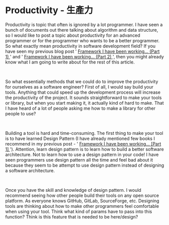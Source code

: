 <div id="content-header">
  <h1>Productivity - 生產力</h1>
</div>

<p>
  Productivity is topic that often is ignored by a
  lot programmer. I have seen a bunch of documents
  out there talking about algorithm and data structure,
  so I would like to post a topic about productivity
  for an advanced programmer or for the programmer
  who wants to be a better programmer. So what exactly
  mean productivity in software development field? If
  you have seen my previous blog post '
  <a href="?page=Framework_sp_I_sp_have_sp_been_sp_working_sp_-Part_sp_1-">
    Framework I have been working... (Part 1)
  </a>
  ' and '
  <a href="?page=Framework_sp_I_sp_have_sp_been_sp_working_sp_-Part_sp_2-">
    Framework I have been working... (Part 2)
  </a>
  ', then you might already know what I am going
  to write about for the rest of this article.
</p>

<br/>

<p>
  So what essentially methods that we could do to
  improve the productivity for ourselves as a software
  engineer? First of all, I would say build your tools.
  Anything that could speed up the development process
  will increase the productivity of the project. It
  sounds straightforward to make your tools or library,
  but when you start making it, it actually kind of
  hard to make. That I have heard of a lot of people
  asking me how to make a library for other people
  to use?
</p>

<br/>

<p>
  Building a tool is hard and time-consuming. The
  first thing to make your tool is to have learned
  Design Pattern (I have already mentioned few books
  I recommend in my previous post - '
  <a href="?page=Framework_sp_I_sp_have_sp_been_sp_working_sp_-Part_sp_1-">
    Framework I have been working... [Part 1]
  </a>
  '). Attention, learn design pattern is to learn
  how to build a better software architecture. Not
  to learn how to use a design pattern in your code!
  I have seen programmers use design pattern all the
  time and feel bad about it because they seem to be
  attempt to use design pattern instead of designing
  a software architecture.
</p>

<br/>

<p>
  Once you have the skill and knowledge of design
  pattern. I would recommend seeing how other people
  build their tools on any open source platform.
  As everyone knows GitHub, GitLab, SourceForge, etc.
  Designing tools are thinking about how to make
  other programmers feel comfortable when using
  your tool. Think what kind of params have to pass
  into this function? Think is this feature that is
  needed to be here/design?
</p>
